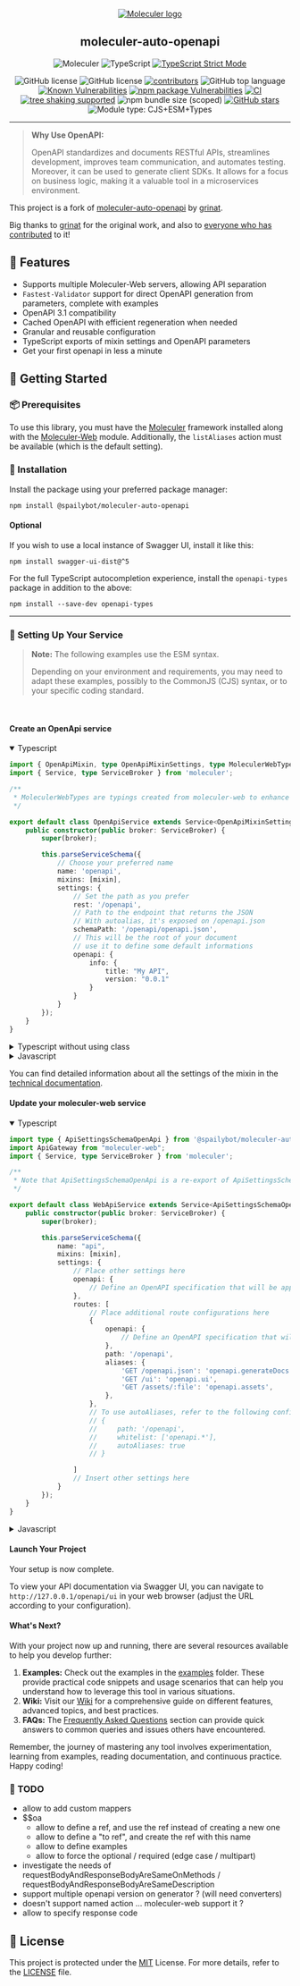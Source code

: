 <div align="center">

[![Moleculer logo](http://moleculer.services/images/banner.png)](https://github.com/moleculerjs/moleculer)
<h2>moleculer-auto-openapi</h2>

<p align="center">
<img src="https://img.shields.io/badge/Moleculer-3CAFCE.svg?style=flat-square&logo=Moleculer&logoColor=white" alt="Moleculer" />
<img src="https://img.shields.io/badge/TypeScript-3178C6.svg?style=flat-square&logo=TypeScript&logoColor=white" alt="TypeScript" />
<a href="https://www.typescriptlang.org/tsconfig#strict"><img src="https://img.shields.io/badge/TypeScript-Strict%20Mode-blue" alt="TypeScript Strict Mode"></a>
</p>
<img src="https://img.shields.io/npm/dw/%40spailybot%2Fmoleculer-auto-openapi" alt="GitHub license" />
<img src="https://img.shields.io/github/license/spailybot/moleculer-auto-openapi?style=flat-square&color=5D6D7E" alt="GitHub license" />
<a href="https://github.com/spailybot/moleculer-auto-openapi/graphs/contributors"><img src="https://img.shields.io/github/contributors/spailybot/moleculer-auto-openapi" alt="contributors" /></a>
<img src="https://img.shields.io/github/languages/top/spailybot/moleculer-auto-openapi?style=flat-square&color=5D6D7E" alt="GitHub top language" />
<a href="https://snyk.io/test/github/spailybot/moleculer-auto-openapi"><img alt="Known Vulnerabilities" src="https://snyk.io/test/github/spailybot/moleculer-auto-openapi/badge.svg" /></a>
<a href="https://www.npmjs.com/package/@spailybot/moleculer-auto-openapi"><img alt="npm package Vulnerabilities" src="https://img.shields.io/npm/v/@spailybot/moleculer-auto-openapi.svg" /></a>
<a href="https://github.com/spailybot/moleculer-auto-openapi/actions/workflows/CI.yml"><img src="https://github.com/spailybot/moleculer-auto-openapi/actions/workflows/CI.yml/badge.svg" alt="CI"></a>
<a href="https://bundlephobia.com/package/@spailybot/moleculer-auto-openapi"><img src="https://badgen.net/bundlephobia/tree-shaking/@spailybot/moleculer-auto-openapi" alt="tree shaking supported"></a>
<img alt="npm bundle size (scoped)" src="https://img.shields.io/bundlephobia/min/%40spailybot/moleculer-auto-openapi">
<a href="https://github.com/spailybot/moleculer-auto-openapi/stargazers/"><img src="https://img.shields.io/github/stars/spailybot/moleculer-auto-openapi.svg?style=social&label=Star" alt="GitHub stars"></a>
<img src="https://img.shields.io/badge/module%20type-cjs%2Besm%2Btypes-brightgreen" alt="Module type: CJS+ESM+Types" />


</div>

---

>**Why Use OpenAPI:**
>
> OpenAPI standardizes and documents RESTful APIs, streamlines development, improves team communication, and automates testing. Moreover, it can be used to generate client SDKs. It allows for a focus on business logic, making it a valuable tool in a microservices environment.


This project is a fork of [moleculer-auto-openapi](https://github.com/grinat/moleculer-auto-openapi) by [grinat](https://github.com/grinat).

Big thanks to [grinat](https://github.com/grinat) for the original work, and also to [everyone who has contributed](https://github.com/grinat/moleculer-auto-openapi/graphs/contributors) to it!


## 🌟 Features

- Supports multiple Moleculer-Web servers, allowing API separation
- `Fastest-Validator` support for direct OpenAPI generation from parameters, complete with examples
- OpenAPI 3.1 compatibility
- Cached OpenAPI with efficient regeneration when needed
- Granular and reusable configuration
- TypeScript exports of mixin settings and OpenAPI parameters
- Get your first openapi in less a minute

## 🚀 Getting Started

### 📦 Prerequisites

To use this library, you must have the [Moleculer](https://github.com/moleculerjs/moleculer) framework installed along with the [Moleculer-Web](https://github.com/moleculerjs/moleculer-web) module. Additionally, the `listAliases` action must be available (which is the default setting).

### 🔧 Installation

Install the package using your preferred package manager:
```
npm install @spailybot/moleculer-auto-openapi
```

#### Optional

If you wish to use a local instance of Swagger UI, install it like this:
```
npm install swagger-ui-dist@^5
```

For the full TypeScript autocompletion experience, install the `openapi-types` package in addition to the above:
```
npm install --save-dev openapi-types
```

---

### 📁 Setting Up Your Service

> **Note:** The following examples use the ESM syntax.
>
> Depending on your environment and requirements, you may need to adapt these examples, possibly to the CommonJS (CJS) syntax, or to your specific coding standard.

<br>

#### Create an OpenApi service

<details open>
    <summary>Typescript</summary>

```typescript
import { OpenApiMixin, type OpenApiMixinSettings, type MoleculerWebTypes } from '@spailybot/moleculer-auto-openapi';
import { Service, type ServiceBroker } from 'moleculer';

/**
 * MoleculerWebTypes are typings created from moleculer-web to enhance included typings; their use is totally optional.
 */

export default class OpenApiService extends Service<OpenApiMixinSettings & MoleculerWebTypes.RestServiceSettings> {
    public constructor(public broker: ServiceBroker) {
        super(broker);

        this.parseServiceSchema({
            // Choose your preferred name
            name: 'openapi',
            mixins: [mixin],
            settings: {
                // Set the path as you prefer
                rest: '/openapi',
                // Path to the endpoint that returns the JSON
                // With autoalias, it's exposed on /openapi.json
                schemaPath: '/openapi/openapi.json',
                // This will be the root of your document
                // use it to define some default informations
                openapi: {
                    info: {
                        title: "My API",
                        version: "0.0.1"
                    }
                }
            }
        });
    }
}
```
<details>
<summary>Typescript without using class</summary>

```typescript
import { OpenApiMixin, type OpenApiMixinSettings, type MoleculerWebTypes } from '@spailybot/moleculer-auto-openapi';
import { Service, type ServiceBroker } from 'moleculer';

const OpenApiService: ServiceSchema<OpenApiMixinSettings & MoleculerWebTypes.RestServiceSettings> = {
    // Choose your preferred name
    name: 'openapi',
    mixins: [mixin],
    settings: {
        // Set the path as you prefer
        rest: '/openapi',
        // Path to the endpoint that returns the JSON
        // With autoalias, it's exposed on /openapi.json
        schemaPath: '/openapi/openapi.json',
        // This will be the root of your document
        // use it to define some default informations
        openapi: {
          info: {
            title: "My API",
            version: "0.0.1"
          }
        }
    }
};
export default OpenApiService;
```
</details>

</details>
<details>
    <summary>Javascript</summary>

```javascript
import { OpenApiMixin } from '@spailybot/moleculer-auto-openapi';
import { Service } from 'moleculer';

export default class OpenApiService extends Service {
    public constructor(broker) {
        super(broker);

        this.parseServiceSchema({
            // Choose your preferred name
            name: 'openapi',
            mixins: [OpenApiMixin],
            settings: {
                // Set the path as you prefer
                rest: '/openapi',
                // Path to the endpoint that returns the JSON
                // With autoalias, it's exposed on /openapi.json
                schemaPath: '/openapi/openapi.json',
                // This will be the root of your document
                // use it to define some default informations
                openapi: {
                    info: {
                        title: "My API",
                        version: "0.0.1"
                    }
                }
            }
        });
    }
}
```
<details>
    <summary>Javascript without using class</summary>

````javascript
import { OpenApiMixin } from '@spailybot/moleculer-auto-openapi';
import { Service } from 'moleculer';

const OpenApiService = {
  // Choose your preferred name
  name: 'openapi',
  mixins: [mixin],
  settings: {
    // Set the path as you prefer
    rest: '/openapi',
    // Path to the endpoint that returns the JSON
    // With autoalias, it's exposed on /openapi.json
    schemaPath: '/openapi/openapi.json',
    // This will be the root of your document
    // use it to define some default informations
    openapi: {
      info: {
        title: "My API",
        version: "0.0.1"
      }
    }
  }
};
export default OpenApiService;
````
</details>
<details>
    <summary>Javascript using CJS</summary>

````javascript
const OpenApiMixin = require('@spailybot/moleculer-auto-openapi');
// or
// const { OpenApiMixin } = require('@spailybot/moleculer-auto-openapi');
import { Service } from 'moleculer';

module.exports = {
   // Choose your preferred name
   name: 'openapi',
   mixins: [mixin],
   settings: {
       // Set the path as you prefer
       rest: '/openapi',
       // Path to the endpoint that returns the JSON
       // With autoalias, it's exposed on /openapi.json
       schemaPath: '/openapi/openapi.json',
       // This will be the root of your document
       // use it to define some default informations
       openapi: {
         info: {
           title: "My API",
           version: "0.0.1"
         }
       }
   }
};
````
</details>
</details>

You can find detailed information about all the settings of the mixin in the [technical documentation](https://spailybot.github.io/moleculer-auto-openapi/types/index.OpenApiMixinSettings.html).

#### Update your moleculer-web service

<details open>
    <summary>Typescript</summary>

```typescript
import type { ApiSettingsSchemaOpenApi } from '@spailybot/moleculer-auto-openapi';
import ApiGateway from "moleculer-web";
import { Service, type ServiceBroker } from 'moleculer';

/**
 * Note that ApiSettingsSchemaOpenApi is a re-export of ApiSettingsSchema because moleculer-web doesn't allow to extend it.
 */

export default class WebApiService extends Service<ApiSettingsSchemaOpenApi> {
    public constructor(public broker: ServiceBroker) {
        super(broker);

        this.parseServiceSchema({
            name: "api",
            mixins: [mixin],
            settings: {
                // Place other settings here
                openapi: {
                    // Define an OpenAPI specification that will be applied to all routes of this api
                },
                routes: [
                    // Place additional route configurations here
                    {
                        openapi: {
                            // Define an OpenAPI specification that will apply to all aliases within this route
                        },
                        path: '/openapi',
                        aliases: {
                            'GET /openapi.json': 'openapi.generateDocs',
                            'GET /ui': 'openapi.ui',
                            'GET /assets/:file': 'openapi.assets',
                        },
                    },
                    // To use autoAliases, refer to the following configuration
                    // {
                    //     path: '/openapi',
                    //     whitelist: ['openapi.*'],
                    //     autoAliases: true
                    // }

                ]
                // Insert other settings here
            }
        });
    }
}
```
</details>
<details>
    <summary>Javascript</summary>

```javascript
import ApiGateway from "moleculer-web";
import { Service } from 'moleculer';

export default class WebApiService extends Service {
    public constructor(broker) {
        super(broker);

        this.parseServiceSchema({
            name: "api",
            mixins: [mixin],
            settings: {
                // Place other settings here
                openapi: {
                    // Define an OpenAPI specification that will be applied to all routes of this api
                },
                routes: [
                    // Place additional route configurations here
                    {
                        openapi: {
                            // Define an OpenAPI specification that will apply to all aliases within this route
                        },
                        path: '/openapi',
                        aliases: {
                            'GET /openapi.json': 'openapi.generateDocs',
                            'GET /ui': 'openapi.ui',
                            'GET /assets/:file': 'openapi.assets',
                        },
                    },
                    // To use autoAliases, refer to the following configuration
                    // {
                    //     path: '/openapi',
                    //     whitelist: ['openapi.*'],
                    //     autoAliases: true
                    // }

                ]
                // Insert other settings here
            }
        });
    }
}
```
</details>

#### Launch Your Project

Your setup is now complete.

To view your API documentation via Swagger UI, you can navigate to `http://127.0.0.1/openapi/ui` in your web browser (adjust the URL according to your configuration).

#### What's Next?

With your project now up and running, there are several resources available to help you develop further:

1. **Examples:** Check out the examples in the [examples](https://github.com/spailybot/moleculer-auto-openapi/tree/main/examples) folder. These provide practical code snippets and usage scenarios that can help you understand how to leverage this tool in various situations.
2. **Wiki:** Visit our [Wiki](https://github.com/spailybot/moleculer-auto-openapi/wiki) for a comprehensive guide on different features, advanced topics, and best practices.
3. **FAQs:** The [Frequently Asked Questions](https://github.com/spailybot/moleculer-auto-openapi/wiki/FAQ) section can provide quick answers to common queries and issues others have encountered.

Remember, the journey of mastering any tool involves experimentation, learning from examples, reading documentation, and continuous practice. Happy coding!

### 📝 TODO

- allow to add custom mappers
- $$oa
  - allow to define a ref, and use the ref instead of creating a new one
  - allow to define a "to ref", and create the ref with this name
  - allow to define examples
  - allow to force the optional / required (edge case / multipart)
- investigate the needs of requestBodyAndResponseBodyAreSameOnMethods / requestBodyAndResponseBodyAreSameDescription
- support multiple openapi version on generator ? (will need converters)
- doesn't support named action ... moleculer-web support it ?
- allow to specify response code

## 📄 License

This project is protected under the [MIT](https://choosealicense.com/licenses/mit/) License. For more details, refer to the [LICENSE](https://github.com/spailybot/moleculer-auto-openapi/blob/main/LICENSE) file.
